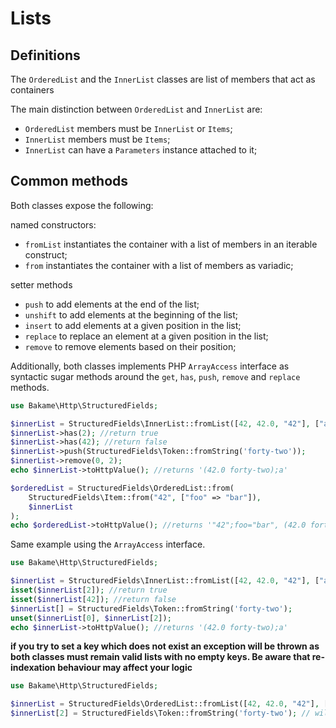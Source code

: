 # Lists

## Definitions

The `OrderedList` and the `InnerList` classes are list of members that act as containers

The main distinction between `OrderedList` and `InnerList` are:

- `OrderedList` members must be `InnerList` or `Items`;
- `InnerList` members must be `Items`;
- `InnerList` can have a `Parameters` instance attached to it;

## Common methods

Both classes expose the following:

named constructors:

- `fromList` instantiates the container with a list of members in an iterable construct;
- `from` instantiates the container with a list of members as variadic;

setter methods

- `push` to add elements at the end of the list;
- `unshift` to add elements at the beginning of the list;
- `insert` to add elements at a given position in the list;
- `replace` to replace an element at a given position in the list;
- `remove` to remove elements based on their position;

Additionally, both classes implements PHP `ArrayAccess` interface as syntactic sugar methods
around the `get`, `has`, `push`, `remove` and `replace` methods.

```php
use Bakame\Http\StructuredFields;

$innerList = StructuredFields\InnerList::fromList([42, 42.0, "42"], ["a" => true]);
$innerList->has(2); //return true
$innerList->has(42); //return false
$innerList->push(StructuredFields\Token::fromString('forty-two'));
$innerList->remove(0, 2);
echo $innerList->toHttpValue(); //returns '(42.0 forty-two);a'

$orderedList = StructuredFields\OrderedList::from(
    StructuredFields\Item::from("42", ["foo" => "bar"]), 
    $innerList
);
echo $orderedList->toHttpValue(); //returns '"42";foo="bar", (42.0 forty-two);a'
```

Same example using the `ArrayAccess` interface.

```php
use Bakame\Http\StructuredFields;

$innerList = StructuredFields\InnerList::fromList([42, 42.0, "42"], ["a" => true]);
isset($innerList[2]); //return true
isset($innerList[42]); //return false
$innerList[] = StructuredFields\Token::fromString('forty-two');
unset($innerList[0], $innerList[2]);
echo $innerList->toHttpValue(); //returns '(42.0 forty-two);a'
```

**if you try to set a key which does not exist an exception will be
thrown as both classes must remain valid lists with no empty
keys. Be aware that re-indexation behaviour may affect
your logic**

```php
use Bakame\Http\StructuredFields;

$innerList = StructuredFields\OrderedList::fromList([42, 42.0, "42"], ["a" => true]);
$innerList[2] = StructuredFields\Token::fromString('forty-two'); // will throw
```
